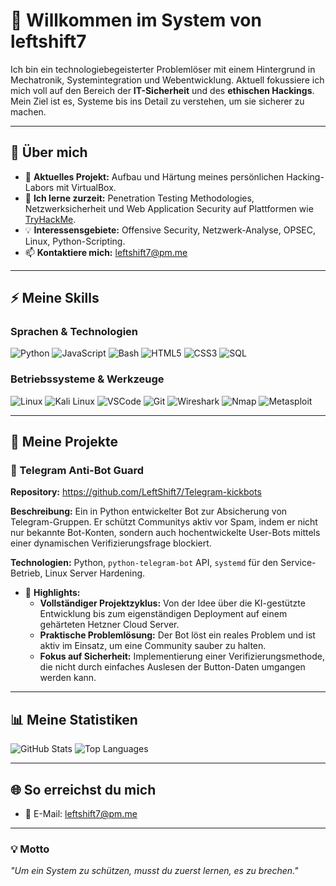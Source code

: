 # 👋 Willkommen im System von leftshift7

Ich bin ein technologiebegeisterter Problemlöser mit einem Hintergrund in Mechatronik, Systemintegration und Webentwicklung. Aktuell fokussiere ich mich voll auf den Bereich der **IT-Sicherheit** und des **ethischen Hackings**. Mein Ziel ist es, Systeme bis ins Detail zu verstehen, um sie sicherer zu machen.

---

## 🌟 Über mich

- 🔭 **Aktuelles Projekt:** Aufbau und Härtung meines persönlichen Hacking-Labors mit VirtualBox.
- 🌱 **Ich lerne zurzeit:** Penetration Testing Methodologies, Netzwerksicherheit und Web Application Security auf Plattformen wie [TryHackMe](https://tryhackme.com/p/leftshift7).
- 💡 **Interessensgebiete:** Offensive Security, Netzwerk-Analyse, OPSEC, Linux, Python-Scripting.
- 📫 **Kontaktiere mich:** leftshift7@pm.me

---

## ⚡ Meine Skills

### Sprachen & Technologien
![Python](https://img.shields.io/badge/Python-3776AB?style=for-the-badge&logo=python&logoColor=white)
![JavaScript](https://img.shields.io/badge/JavaScript-F7DF1E?style=for-the-badge&logo=javascript&logoColor=black)
![Bash](https://img.shields.io/badge/Bash-4EAA25?style=for-the-badge&logo=gnubash&logoColor=white)
![HTML5](https://img.shields.io/badge/HTML5-E34F26?style=for-the-badge&logo=html5&logoColor=white)
![CSS3](https://img.shields.io/badge/CSS3-1572B6?style=for-the-badge&logo=css3&logoColor=white)
![SQL](https://img.shields.io/badge/SQL-4479A1?style=for-the-badge&logo=mysql&logoColor=white)

### Betriebssysteme & Werkzeuge
![Linux](https://img.shields.io/badge/Linux-FCC624?style=for-the-badge&logo=linux&logoColor=black)
![Kali Linux](https://img.shields.io/badge/Kali_Linux-557C94?style=for-the-badge&logo=kalilinux&logoColor=white)
![VSCode](https://img.shields.io/badge/VS%20Code-007ACC?style=for-the-badge&logo=visualstudiocode&logoColor=white)
![Git](https://img.shields.io/badge/Git-F05032?style=for-the-badge&logo=git&logoColor=white)
![Wireshark](https://img.shields.io/badge/Wireshark-1679A7?style=for-the-badge&logo=wireshark&logoColor=white)
![Nmap](https://img.shields.io/badge/Nmap-44A95B?style=for-the-badge&logo=nmap&logoColor=white)
![Metasploit](https://img.shields.io/badge/Metasploit-0E4B83?style=for-the-badge&logo=metasploit&logoColor=white)

---

## 🚀 Meine Projekte

### 📂 Telegram Anti-Bot Guard
**Repository:** https://github.com/LeftShift7/Telegram-kickbots

**Beschreibung:** Ein in Python entwickelter Bot zur Absicherung von Telegram-Gruppen. Er schützt Communitys aktiv vor Spam, indem er nicht nur bekannte Bot-Konten, sondern auch hochentwickelte User-Bots mittels einer dynamischen Verifizierungsfrage blockiert.

**Technologien:** Python, `python-telegram-bot` API, `systemd` für den Service-Betrieb, Linux Server Hardening.

- 🌟 **Highlights:**
  - **Vollständiger Projektzyklus:** Von der Idee über die KI-gestützte Entwicklung bis zum eigenständigen Deployment auf einem gehärteten Hetzner Cloud Server.
  - **Praktische Problemlösung:** Der Bot löst ein reales Problem und ist aktiv im Einsatz, um eine Community sauber zu halten.
  - **Fokus auf Sicherheit:** Implementierung einer Verifizierungsmethode, die nicht durch einfaches Auslesen der Button-Daten umgangen werden kann.


---

## 📊 Meine Statistiken

![GitHub Stats](https://github-readme-stats.vercel.app/api?username=LeftShift7&show_icons=true&theme=radical&hide_border=true&rank_icon=github)
![Top Languages](https://github-readme-stats.vercel.app/api/top-langs/?username=LeftShift7&layout=compact&theme=radical&hide_border=true)

---

## 🌐 So erreichst du mich

- 📧 E-Mail: leftshift7@pm.me

---

### 💡 Motto
*"Um ein System zu schützen, musst du zuerst lernen, es zu brechen."*


